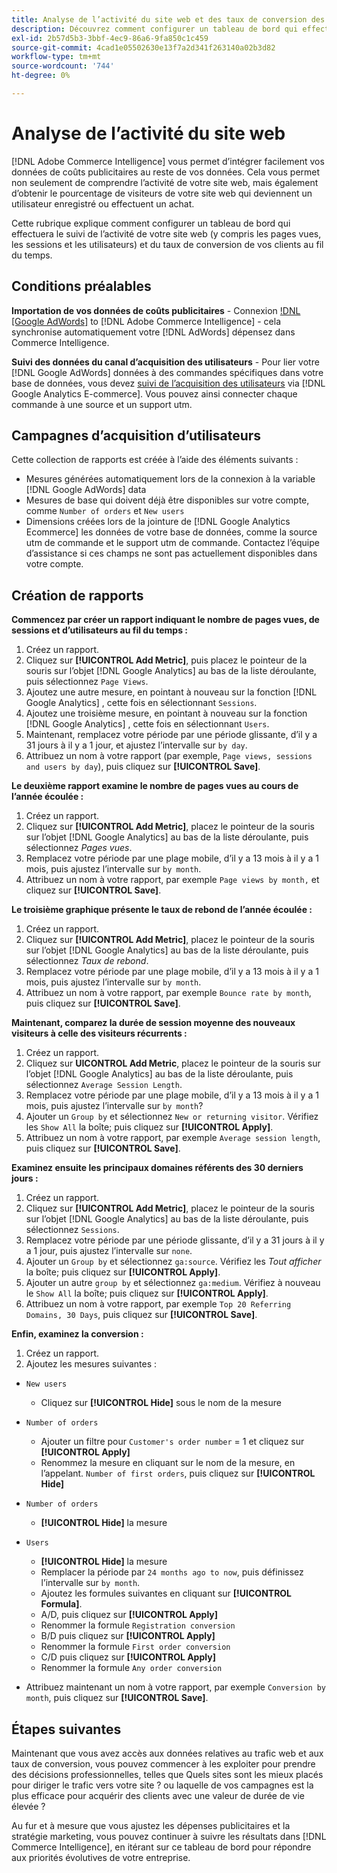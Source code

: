 ```yaml
---
title: Analyse de l’activité du site web et des taux de conversion des clients
description: Découvrez comment configurer un tableau de bord qui effectuera le suivi de l’activité de votre site web (notamment des pages vues, des sessions et des utilisateurs) et de votre taux de conversion client au fil du temps.
exl-id: 2b57d5b3-3bbf-4ec9-86a6-9fa850c1c459
source-git-commit: 4cad1e05502630e13f7a2d341f263140a02b3d82
workflow-type: tm+mt
source-wordcount: '744'
ht-degree: 0%

---
```


# Analyse de l’activité du site web

[!DNL Adobe Commerce Intelligence] vous permet d’intégrer facilement vos données de coûts publicitaires au reste de vos données. Cela vous permet non seulement de comprendre l’activité de votre site web, mais également d’obtenir le pourcentage de visiteurs de votre site web qui deviennent un utilisateur enregistré ou effectuent un achat.

Cette rubrique explique comment configurer un tableau de bord qui effectuera le suivi de l’activité de votre site web (y compris les pages vues, les sessions et les utilisateurs) et du taux de conversion de vos clients au fil du temps.

## Conditions préalables

**Importation de vos données de coûts publicitaires** - Connexion [!DNL [Google AdWords]](../importing-data/integrations/google-adwords.md) to [!DNL Adobe Commerce Intelligence] - cela synchronise automatiquement votre [!DNL AdWords] dépensez dans Commerce Intelligence.

**Suivi des données du canal d’acquisition des utilisateurs** - Pour lier votre [!DNL Google AdWords] données à des commandes spécifiques dans votre base de données, vous devez [suivi de l’acquisition des utilisateurs](../analysis/google-track-user-acq.md) via [!DNL Google Analytics E-commerce]. Vous pouvez ainsi connecter chaque commande à une source et un support utm.

## Campagnes d’acquisition d’utilisateurs

Cette collection de rapports est créée à l’aide des éléments suivants :

* Mesures générées automatiquement lors de la connexion à la variable [!DNL Google AdWords] data
* Mesures de base qui doivent déjà être disponibles sur votre compte, comme `Number of orders` et `New users`
* Dimensions créées lors de la jointure de [!DNL Google Analytics Ecommerce] les données de votre base de données, comme la source utm de commande et le support utm de commande. Contactez l’équipe d’assistance si ces champs ne sont pas actuellement disponibles dans votre compte.

## Création de rapports

**Commencez par créer un rapport indiquant le nombre de pages vues, de sessions et d’utilisateurs au fil du temps :**

1. Créez un rapport.
1. Cliquez sur **[!UICONTROL Add Metric]**, puis placez le pointeur de la souris sur l’objet [!DNL Google Analytics] au bas de la liste déroulante, puis sélectionnez `Page Views`.
1. Ajoutez une autre mesure, en pointant à nouveau sur la fonction [!DNL Google Analytics] , cette fois en sélectionnant `Sessions`.
1. Ajoutez une troisième mesure, en pointant à nouveau sur la fonction [!DNL Google Analytics] , cette fois en sélectionnant `Users`.
1. Maintenant, remplacez votre période par une période glissante, d’il y a 31 jours à il y a 1 jour, et ajustez l’intervalle sur `by day`.
1. Attribuez un nom à votre rapport (par exemple, `Page views, sessions and users by day`), puis cliquez sur **[!UICONTROL Save]**.

**Le deuxième rapport examine le nombre de pages vues au cours de l’année écoulée :**

1. Créez un rapport.
1. Cliquez sur **[!UICONTROL Add Metric]**, placez le pointeur de la souris sur l’objet [!DNL Google Analytics] au bas de la liste déroulante, puis sélectionnez _Pages vues_.
1. Remplacez votre période par une plage mobile, d’il y a 13 mois à il y a 1 mois, puis ajustez l’intervalle sur `by month`.
1. Attribuez un nom à votre rapport, par exemple `Page views by month,` et cliquez sur **[!UICONTROL Save]**.

**Le troisième graphique présente le taux de rebond de l’année écoulée :**

1. Créez un rapport.
1. Cliquez sur **[!UICONTROL Add Metric]**, placez le pointeur de la souris sur l’objet [!DNL Google Analytics] au bas de la liste déroulante, puis sélectionnez _Taux de rebond_.
1. Remplacez votre période par une plage mobile, d’il y a 13 mois à il y a 1 mois, puis ajustez l’intervalle sur `by month`.
1. Attribuez un nom à votre rapport, par exemple `Bounce rate by month`, puis cliquez sur **[!UICONTROL Save]**.

**Maintenant, comparez la durée de session moyenne des nouveaux visiteurs à celle des visiteurs récurrents :**

1. Créez un rapport.
1. Cliquez sur **UICONTROL Add Metric**, placez le pointeur de la souris sur l’objet [!DNL Google Analytics] au bas de la liste déroulante, puis sélectionnez `Average Session Length`.
1. Remplacez votre période par une plage mobile, d’il y a 13 mois à il y a 1 mois, puis ajustez l’intervalle sur `by month`?
1. Ajouter un `Group by` et sélectionnez `New or returning visitor`.  Vérifiez les `Show All` la boîte; puis cliquez sur **[!UICONTROL Apply]**.
1. Attribuez un nom à votre rapport, par exemple `Average session length`, puis cliquez sur **[!UICONTROL Save]**.

**Examinez ensuite les principaux domaines référents des 30 derniers jours :**

1. Créez un rapport.
1. Cliquez sur **[!UICONTROL Add Metric]**, placez le pointeur de la souris sur l’objet [!DNL Google Analytics] au bas de la liste déroulante, puis sélectionnez `Sessions`.
1. Remplacez votre période par une période glissante, d’il y a 31 jours à il y a 1 jour, puis ajustez l’intervalle sur `none`.
1. Ajouter un `Group by` et sélectionnez `ga:source`.  Vérifiez les _Tout afficher_ la boîte; puis cliquez sur **[!UICONTROL Apply]**.
1. Ajouter un autre `group by` et sélectionnez `ga:medium`. Vérifiez à nouveau le `Show All` la boîte; puis cliquez sur **[!UICONTROL Apply]**.
1. Attribuez un nom à votre rapport, par exemple `Top 20 Referring Domains, 30 Days`, puis cliquez sur **[!UICONTROL Save]**.

**Enfin, examinez la conversion :**

1. Créez un rapport.
1. Ajoutez les mesures suivantes :

* `New users`
   * Cliquez sur **[!UICONTROL Hide]** sous le nom de la mesure

* `Number of orders`
   * Ajouter un filtre pour `Customer's order number` = 1 et cliquez sur **[!UICONTROL Apply]**
   * Renommez la mesure en cliquant sur le nom de la mesure, en l’appelant. `Number of first orders`, puis cliquez sur **[!UICONTROL Hide]**

* `Number of orders`
   * **[!UICONTROL Hide]** la mesure

* `Users`
   * **[!UICONTROL Hide]** la mesure
   * Remplacer la période par `24 months ago to now`, puis définissez l’intervalle sur `by month`.
   * Ajoutez les formules suivantes en cliquant sur **[!UICONTROL Formula]**.
   * A/D, puis cliquez sur **[!UICONTROL Apply]**
   * Renommer la formule `Registration conversion`
   * B/D puis cliquez sur **[!UICONTROL Apply]**
   * Renommer la formule `First order conversion`
   * C/D puis cliquez sur **[!UICONTROL Apply]**
   * Renommer la formule `Any order conversion`

* Attribuez maintenant un nom à votre rapport, par exemple `Conversion by month`, puis cliquez sur **[!UICONTROL Save]**.

## Étapes suivantes

Maintenant que vous avez accès aux données relatives au trafic web et aux taux de conversion, vous pouvez commencer à les exploiter pour prendre des décisions professionnelles, telles que Quels sites sont les mieux placés pour diriger le trafic vers votre site ? ou laquelle de vos campagnes est la plus efficace pour acquérir des clients avec une valeur de durée de vie élevée ?

Au fur et à mesure que vous ajustez les dépenses publicitaires et la stratégie marketing, vous pouvez continuer à suivre les résultats dans [!DNL Commerce Intelligence], en itérant sur ce tableau de bord pour répondre aux priorités évolutives de votre entreprise.
